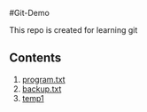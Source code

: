 #Git-Demo

This repo is created for learning git
## Contents
1.   [program.txt](program.txt)
2.   [backup.txt](backup.txt)
3. [temp1](temp1)
